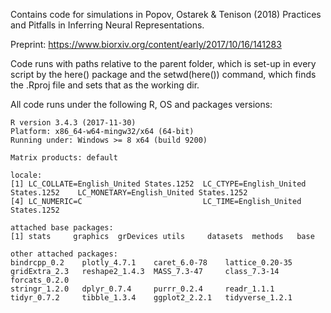 Contains code for simulations in Popov, Ostarek & Tenison (2018) Practices and Pitfalls in Inferring Neural Representations.

Preprint: https://www.biorxiv.org/content/early/2017/10/16/141283

Code runs with paths relative to the parent folder, which is set-up in every script by the here() package and the setwd(here()) command, which finds the .Rproj file and sets that as the working dir.

All code runs under the following R, OS and packages versions:

```
R version 3.4.3 (2017-11-30)
Platform: x86_64-w64-mingw32/x64 (64-bit)
Running under: Windows >= 8 x64 (build 9200)

Matrix products: default

locale:
[1] LC_COLLATE=English_United States.1252  LC_CTYPE=English_United States.1252    LC_MONETARY=English_United States.1252
[4] LC_NUMERIC=C                           LC_TIME=English_United States.1252    

attached base packages:
[1] stats     graphics  grDevices utils     datasets  methods   base     

other attached packages:
bindrcpp_0.2    plotly_4.7.1    caret_6.0-78    lattice_0.20-35 gridExtra_2.3   reshape2_1.4.3  MASS_7.3-47     class_7.3-14    forcats_0.2.0  
stringr_1.2.0   dplyr_0.7.4     purrr_0.2.4     readr_1.1.1     tidyr_0.7.2     tibble_1.3.4    ggplot2_2.2.1   tidyverse_1.2.1
```

